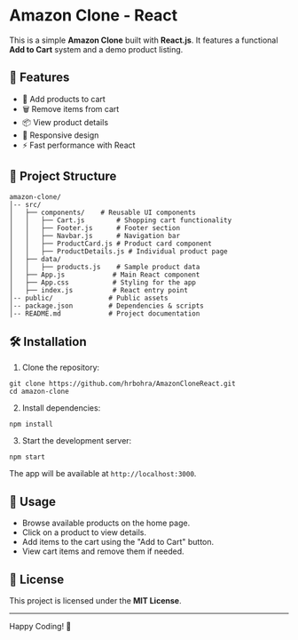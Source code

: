 # Amazon Clone - React

This is a simple **Amazon Clone** built with **React.js**. It features a functional **Add to Cart** system and a demo product listing.

## 🚀 Features
- 🛒 Add products to cart
- 🗑 Remove items from cart
- 📦 View product details
- 🌟 Responsive design
- ⚡ Fast performance with React

## 📂 Project Structure
```
amazon-clone/
│-- src/
│   ├── components/    # Reusable UI components
│   │   ├── Cart.js        # Shopping cart functionality
│   │   ├── Footer.js      # Footer section
│   │   ├── Navbar.js      # Navigation bar
│   │   ├── ProductCard.js # Product card component
│   │   ├── ProductDetails.js # Individual product page
│   ├── data/
│   │   ├── products.js    # Sample product data
│   ├── App.js            # Main React component
│   ├── App.css           # Styling for the app
│   ├── index.js          # React entry point
│-- public/              # Public assets
│-- package.json         # Dependencies & scripts
│-- README.md            # Project documentation
```

## 🛠️ Installation

1. Clone the repository:
```
git clone https://github.com/hrbohra/AmazonCloneReact.git
cd amazon-clone
```
2. Install dependencies:
```
npm install
```
3. Start the development server:
```
npm start
```
The app will be available at `http://localhost:3000`.

## 🔧 Usage
- Browse available products on the home page.
- Click on a product to view details.
- Add items to the cart using the "Add to Cart" button.
- View cart items and remove them if needed.


## 📜 License
This project is licensed under the **MIT License**.



---
Happy Coding! 🚀